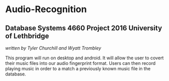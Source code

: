 # Audio-Recognition
## Database Systems 4660 Project 2016 University of Lethbridge
*written by Tyler Churchill and Wyatt Trombley*


This program will run on desktop and android. 
It will allow the user to covert their music files into our audio fingerprint format.
Users can then record playing music in order to a match a previously known music file in the database.

